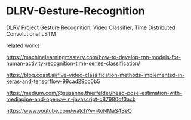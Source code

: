 # DLRV-Gesture-Recognition
DLRV Project Gesture Recognition, Video Classifier, Time Distributed Convolutional LSTM

related works

https://machinelearningmastery.com/how-to-develop-rnn-models-for-human-activity-recognition-time-series-classification/

https://blog.coast.ai/five-video-classification-methods-implemented-in-keras-and-tensorflow-99cad29cc0b5

https://medium.com/@susanne.thierfelder/head-pose-estimation-with-mediapipe-and-opencv-in-javascript-c87980df3acb

https://www.youtube.com/watch?v=-toNMaS4SeQ
